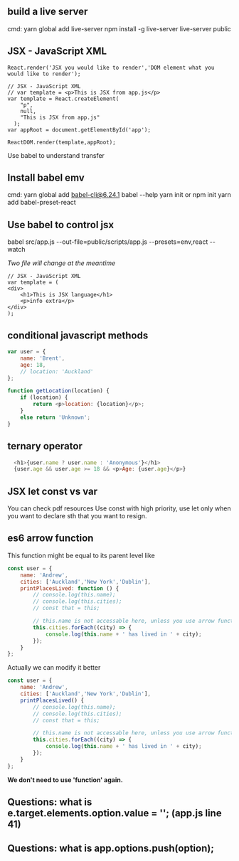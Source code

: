 ## build a live server

cmd: yarn global add live-server
	 npm install -g live-server
   live-server public

## JSX - JavaScript XML

~~~JS
React.render('JSX you would like to render','DOM element what you would like to render');
~~~

~~~JS
// JSX - JavaScript XML
// var template = <p>This is JSX from app.js</p>
var template = React.createElement(
    "p",
    null,
    "This is JSX from app.js"
  );
var appRoot = document.getElementById('app');

ReactDOM.render(template,appRoot);
~~~

Use babel to understand transfer

## Install babel emv
cmd: yarn global add babel-cli@6.24.1
	 babel --help
	 yarn init or npm init
	 yarn add babel-preset-react

## Use babel to control jsx

babel src/app.js --out-file=public/scripts/app.js --presets=env,react --watch

*Two file will change at the meantime*

~~~JS
// JSX - JavaScript XML
var template = (
<div>
    <h1>This is JSX language</h1>
    <p>info extra</p>
</div>
);
~~~

## conditional javascript methods
~~~js
var user = {
    name: 'Brent',
    age: 18,
    // location: 'Auckland'
};

function getLocation(location) {
    if (location) {
        return <p>location: {location}</p>;
    }
    else return 'Unknown';
}
~~~

## ternary operator
~~~js
  <h1>{user.name ? user.name : 'Anonymous'}</h1>
  {user.age && user.age >= 18 && <p>Age: {user.age}</p>}
~~~

## JSX let const vs var
You can check pdf resources
Use const with high priority, use let only when you want to declare sth that you want to resign.

## es6 arrow function
This function might be equal to its parent level
like

~~~js
const user = {
    name: 'Andrew',
    cities: ['Auckland','New York','Dublin'],
    printPlacesLived: function () {
        // console.log(this.name);
        // console.log(this.cities);
        // const that = this;

        // this.name is not accessable here, unless you use arrow function
        this.cities.forEach((city) => {
            console.log(this.name + ' has lived in ' + city);
        });
    }
};
~~~

Actually we can modify it better

~~~js
const user = {
    name: 'Andrew',
    cities: ['Auckland','New York','Dublin'],
    printPlacesLived() {
        // console.log(this.name);
        // console.log(this.cities);
        // const that = this;

        // this.name is not accessable here, unless you use arrow function
        this.cities.forEach((city) => {
            console.log(this.name + ' has lived in ' + city);
        });
    }
};
~~~

**We don't need to use 'function' again.**

## Questions: what is e.target.elements.option.value = ''; (app.js line 41)

## Questions: what is app.options.push(option);